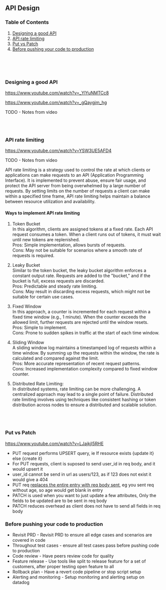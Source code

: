## API Design

### Table of Contents
1. [Designing a good API](#desiging-a-good-api)
1. [API rate limiting](#api-rate-limiting)
1. [Put vs Patch](#put-vs-patch)
1. [Before pushing your code to production](#before-pushing-your-code-to-production)


<br/>
<br/>
<br/>

### Designing a good API

https://www.youtube.com/watch?v=_YlYuNMTCc8

https://www.youtube.com/watch?v=_gQaygjm_hg

TODO - Notes from video

<br/>
<br/>

### API rate limiting

https://www.youtube.com/watch?v=YSW3UE5AFD4

TODO - Notes from video

API rate limiting is a strategy used to control the rate at which clients or applications can make requests to an API (Application Programming Interface). It is implemented to prevent abuse, ensure fair usage, and protect the API server from being overwhelmed by a large number of requests. By setting limits on the number of requests a client can make within a specified time frame, API rate limiting helps maintain a balance between resource utilization and availability.



#### Ways to implement API rate limiting

1. Token Bucket   
In this algorithm, clients are assigned tokens at a fixed rate. Each API request consumes a token. When a client runs out of tokens, it must wait until new tokens are replenished.   
Pros: Simple implementation, allows bursts of requests.   
Cons: May not be suitable for scenarios where a smooth rate of requests is required.   

1. Leaky Bucket   
Similar to the token bucket, the leaky bucket algorithm enforces a constant output rate. Requests are added to the "bucket," and if the bucket is full, excess requests are discarded.   
Pros: Predictable and steady rate limiting.   
Cons: May result in discarding excess requests, which might not be suitable for certain use cases.   

1. Fixed Window   
In this approach, a counter is incremented for each request within a fixed time window (e.g., 1 minute). When the counter exceeds the allowed limit, further requests are rejected until the window resets.   
Pros: Simple to implement.   
Cons: Prone to sudden spikes in traffic at the start of each time window.   

1. Sliding Window    
A sliding window log maintains a timestamped log of requests within a time window. By summing up the requests within the window, the rate is calculated and compared against the limit.   
Pros: More accurate representation of recent request patterns.   
Cons: Increased implementation complexity compared to fixed window counter.   

1. Distributed Rate Limiting:   
In distributed systems, rate limiting can be more challenging. A centralized approach may lead to a single point of failure. Distributed rate limiting involves using techniques like consistent hashing or token distribution across nodes to ensure a distributed and scalable solution.


<br/>
<br/>

### Put vs Patch

https://www.youtube.com/watch?v=LJajkjI5RHE

- PUT request performs UPSERT query, ie If resource exists {update it} else {create it}
- For PUT requests, client is suposed to send user_id in req body, and it would upsert it
- user_id cannot be send in url as users/123, as if 123 does not exist it would give a 404
- PUT req <ins>replaces the entire entry with req body sent</ins>, eg you sent req without age, so age would get blank in entry
- PATCH is used when you want to just update a few attributes, Only the fields to be updated are to be sent in req body
- PATCH reduces overhead as client does not have to send all fields in req body

### Before pushing your code to production

* Revisit PRD - Revisit PRD to ensure all edge cases and scenarios are covered in code
* Throughout test cases - ensure all test cases pass before pushing code to production
* Code review - Have peers review code for quality
* Feature release - Use tools like split to release feature for a set of customers, after proper testing open feature to all
* Rollback plan - Have a revert code pipeline or stop script setup 
* Alerting and monitoring - Setup monitoring and alerting setup on datadog